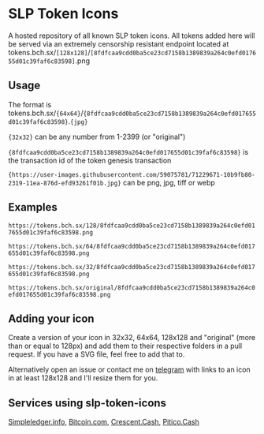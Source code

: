 # SLP Token Icons

A hosted repository of all known SLP token icons. All tokens added here will be served via an extremely censorship resistant endpoint located at tokens.bch.sx/`[128x128]`/`[8fdfcaa9cdd0ba5ce23cd7158b1389839a264c0efd017655d01c39faf6c83598]`.png

## Usage

The format is tokens.bch.sx/`{64x64}`/`{8fdfcaa9cdd0ba5ce23cd7158b1389839a264c0efd017655d01c39faf6c83598}`.`{jpg}`

`{32x32}` can be any number from 1-2399 (or "original")

`{8fdfcaa9cdd0ba5ce23cd7158b1389839a264c0efd017655d01c39faf6c83598}` is the transaction id of the token genesis transaction

`{https://user-images.githubusercontent.com/59075781/71229671-10b9fb80-2319-11ea-876d-efd93261f01b.jpg}` can be png, jpg, tiff or webp

## Examples

`https://tokens.bch.sx/128/8fdfcaa9cdd0ba5ce23cd7158b1389839a264c0efd017655d01c39faf6c83598.png`

`https://tokens.bch.sx/64/8fdfcaa9cdd0ba5ce23cd7158b1389839a264c0efd017655d01c39faf6c83598.png`

`https://tokens.bch.sx/32/8fdfcaa9cdd0ba5ce23cd7158b1389839a264c0efd017655d01c39faf6c83598.png`

`https://tokens.bch.sx/original/8fdfcaa9cdd0ba5ce23cd7158b1389839a264c0efd017655d01c39faf6c83598.png`

## Adding your icon

Create a version of your icon in 32x32, 64x64, 128x128 and "original" (more than or equal to 128px) and add them to their respective folders in a pull request. If you have a SVG file, feel free to add that to.

Alternatively open an issue or contact me on [telegram](https://t.me/kosinusbch) with links to an icon in at least 128x128 and I'll resize them for you.

## Services using slp-token-icons

[Simpleledger.info](https://simpleledger.info), [Bitcoin.com](https://explorer.bitcoin.com/bch/tokens), [Crescent.Cash](https://crescent.cash), [Pitico.Cash](https://pitico.cash/)
